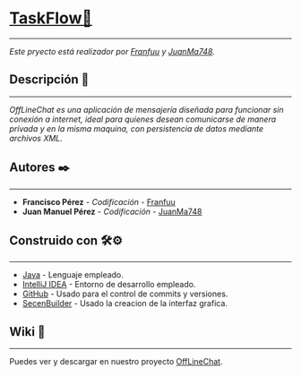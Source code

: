 # [TaskFlow🚀](https://github.com/Franfuu/OfflineChat)

___

_Este pryecto está realizador por [Franfuu](https://github.com/Franfuu) y [JuanMa748](https://github.com/JuanManuel748)._
## Descripción 📄

___

_OffLineChat es una aplicación de mensajería diseñada para funcionar sin conexión a internet, ideal para quienes desean comunicarse de manera privada y en la misma maquina, con persistencia de datos mediante archivos XML._

## Autores ✒️

___

* **Francisco Pérez** - *Codificación* - [Franfuu](https://github.com/Franfuu)
* **Juan Manuel Pérez** - *Codificación* - [JuanMa748](https://github.com/JuanManuel748)

## Construido con 🛠️⚙️
___

* [Java](https://www.java.com/es/) - Lenguaje empleado.
* [IntelliJ IDEA](https://www.jetbrains.com/es-es/idea/) - Entorno de desarrollo empleado.
* [GitHub](https://github.com/) - Usado para el control de commits y versiones.
* [SecenBuilder](https://gluonhq.com/products/scene-builder/) - Usado la creacion de la interfaz grafica.
  
## Wiki 📖
___
Puedes ver y descargar en nuestro proyecto [OffLineChat](https://github.com/Franfuu/OfflineChat).
